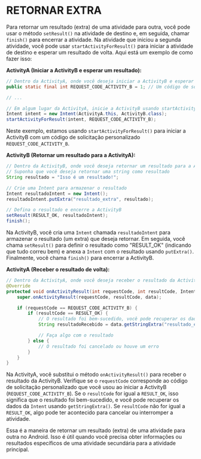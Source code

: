 #  RETORNAR EXTRA

Para retornar um resultado (extra) de uma atividade para outra, você pode usar o método `setResult()` na atividade de destino e, em seguida, chamar `finish()` para encerrar a atividade. Na atividade que iniciou a segunda atividade, você pode usar `startActivityForResult()` para iniciar a atividade de destino e esperar um resultado de volta. Aqui está um exemplo de como fazer isso:

**ActivityA (Iniciar a ActivityB e esperar um resultado):**

```java
// Dentro da ActivityA, onde você deseja iniciar a ActivityB e esperar um resultado
public static final int REQUEST_CODE_ACTIVITY_B = 1; // Um código de solicitação personalizado

// ...

// Em algum lugar da ActivityA, inicie a ActivityB usando startActivityForResult
Intent intent = new Intent(ActivityA.this, ActivityB.class);
startActivityForResult(intent, REQUEST_CODE_ACTIVITY_B);
```

Neste exemplo, estamos usando `startActivityForResult()` para iniciar a ActivityB com um código de solicitação personalizado `REQUEST_CODE_ACTIVITY_B`.

**ActivityB (Retornar um resultado para a ActivityA):**

```java
// Dentro da ActivityB, onde você deseja retornar um resultado para a ActivityA
// Suponha que você deseja retornar uma string como resultado
String resultado = "Isso é um resultado!";

// Crie uma Intent para armazenar o resultado
Intent resultadoIntent = new Intent();
resultadoIntent.putExtra("resultado_extra", resultado);

// Defina o resultado e encerre a ActivityB
setResult(RESULT_OK, resultadoIntent);
finish();
```

Na ActivityB, você cria uma `Intent` chamada `resultadoIntent` para armazenar o resultado (um extra) que deseja retornar. Em seguida, você chama `setResult()` para definir o resultado como "RESULT_OK" (indicando que tudo correu bem) e anexa a `Intent` com o resultado usando `putExtra()`. Finalmente, você chama `finish()` para encerrar a ActivityB.

**ActivityA (Receber o resultado de volta):**

```java
// Dentro da ActivityA, onde você deseja receber o resultado da ActivityB
@Override
protected void onActivityResult(int requestCode, int resultCode, Intent data) {
    super.onActivityResult(requestCode, resultCode, data);

    if (requestCode == REQUEST_CODE_ACTIVITY_B) {
        if (resultCode == RESULT_OK) {
            // O resultado foi bem-sucedido, você pode recuperar os dados da Intent
            String resultadoRecebido = data.getStringExtra("resultado_extra");

            // Faça algo com o resultado
        } else {
            // O resultado foi cancelado ou houve um erro
        }
    }
}
```

Na ActivityA, você substitui o método `onActivityResult()` para receber o resultado da ActivityB. Verifique se o `requestCode` corresponde ao código de solicitação personalizado que você usou ao iniciar a ActivityB (`REQUEST_CODE_ACTIVITY_B`). Se o `resultCode` for igual a `RESULT_OK`, isso significa que o resultado foi bem-sucedido, e você pode recuperar os dados da `Intent` usando `getStringExtra()`. Se `resultCode` não for igual a `RESULT_OK`, algo pode ter acontecido para cancelar ou interromper a atividade.

Essa é a maneira de retornar um resultado (extra) de uma atividade para outra no Android. Isso é útil quando você precisa obter informações ou resultados específicos de uma atividade secundária para a atividade principal.